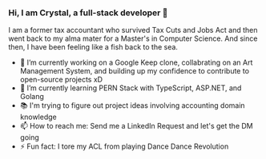 ### Hi, I am Crystal, a full-stack developer 👋

I am a former tax accountant who survived Tax Cuts and Jobs Act and then went back to my alma mater for a Master's in Computer Science. And since then, I have been feeling like a fish back to the sea. 

- 🔭 I’m currently working on a Google Keep clone, collabrating on an Art Management System, and building up my confidence to contribute to open-source projects xD
- 🌱 I’m currently learning PERN Stack with TypeScript, ASP.NET, and Golang
- 📚 I'm trying to figure out project ideas involving accounting domain knowledge
- 📫 How to reach me: Send me a LinkedIn Request and let's get the DM going
- ⚡ Fun fact: I tore my ACL from playing Dance Dance Revolution

